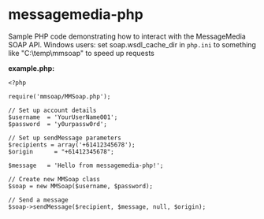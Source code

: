 messagemedia-php
================

Sample PHP code demonstrating how to interact with the MessageMedia SOAP API.
Windows users: set soap.wsdl_cache_dir in `php.ini` to something like "C:\temp\mmsoap" to speed up requests

**example.php:**

    <?php
    
    require('mmsoap/MMSoap.php');
    
    // Set up account details
    $username  = 'YourUserName001';
    $password  = 'y0urpassw0rd';
    
    // Set up sendMessage parameters
    $recipients = array('+61412345678');
    $origin      = "+61412345678";

    $message   = 'Hello from messagemedia-php!';
    
    // Create new MMSoap class
    $soap = new MMSoap($username, $password);
    
    // Send a message
    $soap->sendMessage($recipient, $message, null, $origin);
